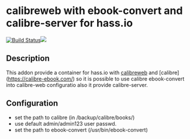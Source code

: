 # calibreweb with ebook-convert and calibre-server for hass.io
[![Build Status](https://travis-ci.org/bestlibre/hassio-addons.svg?branch=master)](https://travis-ci.org/bestlibre/hassio-addons)[![](https://images.microbadger.com/badges/version/bestlibre/armhf-calibreweb.svg)](https://microbadger.com/images/bestlibre/armhf-calibreweb "Get your own version badge on microbadger.com")

## Description

This addon provide a container for hass.io with [calibreweb](https://github.com/janeczku/calibre-web) and 
[calibre] (https://calibre-ebook.com/)
so it is possible to use calibre ebook-convert into calibre-web configuratio
also it provide calibre-server.

## Configuration

- set the path to calibre (in /backup/calibre/books/)
- use default admin/admin123 user passwd.
- set the path to ebook-convert (/usr/bin/ebook-convert) 
